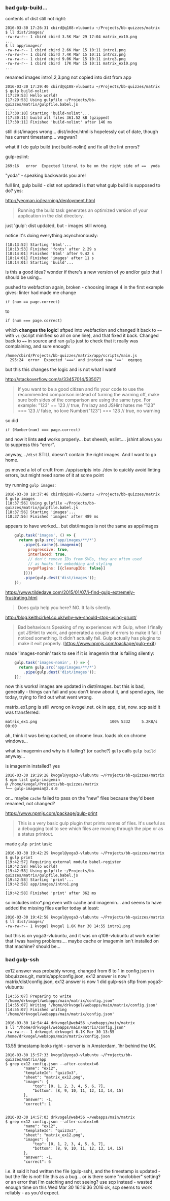 
### bad gulp-build...

contents of dist still not right:

    2016-03-30 17:26:31 cbird@q108-vlubuntu ~/Projects/bb-quizzes/matrix
    $ ll dist/images/
    -rw-rw-r-- 1 cbird cbird 3.5K Mar 29 17:04 matrix_ex10.png
    ...
    $ ll app/images/
    -rw-rw-r-- 1 cbird cbird 2.6K Mar 15 10:11 intro1.png
    -rw-rw-r-- 1 cbird cbird 7.4K Mar 15 10:11 intro2.png
    -rw-rw-r-- 1 cbird cbird 9.0K Mar 15 10:11 intro3.png
    -rw-rw-r-- 1 cbird cbird  17K Mar 15 10:11 matrix_ex10.png
    ...

renamed images intro1,2,3.png not copied into dist from app

    2016-03-30 17:29:40 cbird@q108-vlubuntu ~/Projects/bb-quizzes/matrix
    $ gulp build-nolint
    [17:29:53] Hello world!
    [17:29:53] Using gulpfile ~/Projects/bb-quizzes/matrix/gulpfile.babel.js
    ....
    [17:30:10] Starting 'build-nolint'...
    [17:30:11] build all files 361.52 kB (gzipped)
    [17:30:11] Finished 'build-nolint' after 146 ms

still dist/images wrong... dist/index.html is hopelessly out of date, though has current timestamp... wagwan?

what if I do gulp build (not build-nolint) and fix all the lint errors?

gulp-eslint:

    269:16   error  Expected literal to be on the right side of ==  yoda

"yoda" - speaking backwards you are!

full lint, gulp build - dist not updated
is that what gulp build is supposed to do? yes:

http://yeoman.io/learning/deployment.html
>Running the build task generates an optimized version of your application in the dist directory.

just 'gulp': dist updated, but - images still wrong.

notice it's doing everything asynchronously:

    [18:13:52] Starting 'html'...
    [18:13:53] Finished 'fonts' after 2.29 s
    [18:14:01] Finished 'html' after 9.42 s
    [18:14:01] Finished 'images' after 11 s
    [18:14:01] Starting 'build'...

is this a good idea?
wonder if there's a new version of yo and/or gulp that I should be using...

pushed to webfaction again, broken - choosing image 4 in the first example gives:
linter had made me change 

    if (num == page.correct)

to

    if (num === page.correct)

which **changes the logic**! sftped into webfaction and changed it back to `==` with `vi` (script minified so all on one line), and that fixed it back. Changed back to `==` in source and ran `gulp` just to check that it really was complaining, and sure enough:

    /home/cbird/Projects/bb-quizzes/matrix/app/scripts/main.js
      295:24  error  Expected '===' and instead saw '=='  eqeqeq

but this this changes the logic and is not what I want!

http://stackoverflow.com/a/33457014/535071
>If you want to be a good citizen and fix your code to use the recommended comparison instead of turning the warning off, make sure both sides of the comparison are using the same type. For example:
"123" == 123          // true, I'm lazy and JSHint hates me
"123" === 123         // false, no love
Number("123") === 123 // true, no warning

so did

    if (Number(num) === page.correct)

and now it lints **and** works properly... but sheesh, eslint.... jshint allows you to suppress this "error".

anyway, `./dist` STILL doesn't contain the right images. And I want to go home.

ps moved a lot of cruft from ./app/scripts into ./dev to quickly avoid linting errors, but might need some of it at some point

try running `gulp images`:

    2016-03-30 18:37:48 cbird@q108-vlubuntu ~/Projects/bb-quizzes/matrix
    $ gulp images
    [18:37:56] Using gulpfile ~/Projects/bb-quizzes/matrix/gulpfile.babel.js
    [18:37:56] Starting 'images'...
    [18:37:56] Finished 'images' after 489 ms

appears to have worked... but dist/images is not the same as app/images

```js
    gulp.task('images', () => {
      return gulp.src('app/images/**/*')
        .pipe($.cache($.imagemin({
          progressive: true,
          interlaced: true,
          // don't remove IDs from SVGs, they are often used
          // as hooks for embedding and styling
          svgoPlugins: [{cleanupIDs: false}]
        })))
        .pipe(gulp.dest('dist/images'));
    });
```

https://www.tildedave.com/2015/01/07/i-find-gulp-extremely-frustrating.html
>Does gulp help you here? NO. It fails silently.

http://blog.keithcirkel.co.uk/why-we-should-stop-using-grunt/
>Bad behaviours
Speaking of my experiences with Gulp, when I finally got JSHint to work, and generated a couple of errors to make it fail, I noticed something. It didn't actually fail.
>Gulp actually has plugins to make it exit properly. (https://www.npmjs.com/package/gulp-exit)

made 'images-nomin' task to see if it is imagemin that is failing silently:

```js
    gulp.task('images-nomin', () => {
      return gulp.src('app/images/**/*')
        .pipe(gulp.dest('dist/images'));
    });
```

now this works! images are updated in dist/images.
but this is bad, generally - things can fail and you don't know about it, and spend ages, like today, trying to find out what went wrong.

matrix_ex1.png is still wrong on kvogel.net.
ok in app, dist, now. scp said it was transferred:

    matrix_ex1.png                                100% 5332     5.2KB/s   00:00 

ah, think it was being cached, on chrome linux. loads ok on chrome windows... 

what is imagemin and why is it failing? (or cache?)
`gulp` calls `gulp build` anyway...

is imagemin installed? yes

    2016-03-30 19:29:28 kvogel@yoga3-vlubuntu ~/Projects/bb-quizzes/matrix
    $ npm list gulp-imagemin
    @ /home/kvogel/Projects/bb-quizzes/matrix
    └── gulp-imagemin@2.4.0 

or... maybe `cache` failed to pass on the "new" files because they'd been renamed, not changed?

https://www.npmjs.com/package/gulp-print
>This is a very basic gulp plugin that prints names of files. It's useful as a debugging tool to see which files are moving through the pipe or as a status printout.

made `gulp print` task:

    2016-03-30 19:42:29 kvogel@yoga3-vlubuntu ~/Projects/bb-quizzes/matrix
    $ gulp print
    [19:42:57] Requiring external module babel-register
    [19:42:58] Hello world!
    [19:42:58] Using gulpfile ~/Projects/bb-quizzes/matrix/gulpfile.babel.js
    [19:42:58] Starting 'print'...
    [19:42:58] app/images/intro1.png
    ...
    [19:42:58] Finished 'print' after 362 ms

so includes intro*.png even with cache and imagemin...
and seems to have added the missing files earlier today at least:

    2016-03-30 19:42:58 kvogel@yoga3-vlubuntu ~/Projects/bb-quizzes/matrix
    $ ll dist/images/
    -rw-rw-r-- 1 kvogel kvogel 1.6K Mar 30 14:55 intro1.png

but this is on yoga3-vlubuntu, and it was on q108-vlubuntu at work earlier that I was having problems.... maybe cache or imagemin isn't installed on that machine? should be...

### bad gulp-ssh

ex12 answer was probably wrong, changed from 6 to 1 in config.json
in bbquizzes.git, 
    matrix/app/config.json, ex12 answer is now 1
    matrix/dist/config.json, ex12 answer is now 1
did gulp-ssh sftp from yoga3-vlubuntu


    [14:55:07] Preparing to write "/home/drkvogel/webapps/main/matrix/config.json"
    [14:55:07] Writing '/home/drkvogel/webapps/main/matrix/config.json'
    [14:55:07] Finished writing '/home/drkvogel/webapps/main/matrix/config.json'

    2016-03-30 14:54:44 drkvogel@web456 ~/webapps/main/matrix
    $ ll "/home/drkvogel/webapps/main/matrix/config.json"
    -rw-rw-r-- 1 drkvogel drkvogel 6.1K Mar 30 13:55 /home/drkvogel/webapps/main/matrix/config.json

13.55 timestamp looks right - server is in Amsterdam, 1hr behind the UK.

    2016-03-30 15:57:33 kvogel@yoga3-vlubuntu ~/Projects/bb-quizzes/matrix/app
    $ grep ex12 config.json --after-context=6
            "name": "ex12",
            "templateId": "quiz3x3",
            "sheet": "matrix_ex12.png",
            "images": {
                "top": [0, 1, 2, 3, 4, 5, 6, 7],
                "bottom": [8, 9, 10, 11, 12, 13, 14, 15]
            },
            "answer": -1,
            "correct": 1


    2016-03-30 14:57:03 drkvogel@web456 ~/webapps/main/matrix
    $ grep ex12 config.json --after-context=6
            "name": "ex12",
            "templateId": "quiz3x3",
            "sheet": "matrix_ex12.png",
            "images": {
                "top": [0, 1, 2, 3, 4, 5, 6, 7],
                "bottom": [8, 9, 10, 11, 12, 13, 14, 15]
            },
            "answer": -1,
            "correct": 6

i.e. it said it had written the file (gulp-ssh), and the timestamp is updated - but the file is not!
file this as a bug...
or is there some "noclobber" setting?
or an error that I'm catching and not seeing?
use scp instead - wasted enough time on this
Wed Mar 30 16:16:36 2016 ok, scp seems to work reliably - as you'd expect.